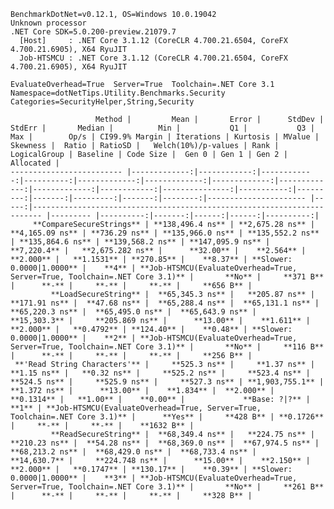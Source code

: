 
    BenchmarkDotNet=v0.12.1, OS=Windows 10.0.19042
    Unknown processor
    .NET Core SDK=5.0.200-preview.21079.7
      [Host]     : .NET Core 3.1.12 (CoreCLR 4.700.21.6504, CoreFX 4.700.21.6905), X64 RyuJIT
      Job-HTSMCU : .NET Core 3.1.12 (CoreCLR 4.700.21.6504, CoreFX 4.700.21.6905), X64 RyuJIT

    EvaluateOverhead=True  Server=True  Toolchain=.NET Core 3.1  
    Namespace=dotNetTips.Utility.Benchmarks.Security  Categories=SecurityHelper,String,Security  

                       Method |         Mean |       Error |      StdDev |    StdErr |       Median |          Min |           Q1 |           Q3 |          Max |        Op/s | CI99.9% Margin | Iterations | Kurtosis | MValue | Skewness |  Ratio | RatioSD |   Welch(10%)/p-values | Rank |                                                            LogicalGroup | Baseline | Code Size |  Gen 0 | Gen 1 | Gen 2 | Allocated |
    ------------------------- |-------------:|------------:|------------:|----------:|-------------:|-------------:|-------------:|-------------:|-------------:|------------:|---------------:|-----------:|---------:|-------:|---------:|-------:|--------:|---------------------- |-----:|------------------------------------------------------------------------ |--------- |----------:|-------:|------:|------:|----------:|
         **CompareSecureStrings** | **138,496.4 ns** | **2,675.28 ns** | **4,165.09 ns** | **736.29 ns** | **135,966.0 ns** | **135,552.2 ns** | **135,864.6 ns** | **139,568.2 ns** | **147,095.9 ns** |     **7,220.4** |   **2,675.282 ns** |      **32.00** |    **2.564** |  **2.000** |   **1.1531** | **270.85** |    **8.37** | **Slower: 0.0000|1.0000** |    **4** | **Job-HTSMCU(EvaluateOverhead=True, Server=True, Toolchain=.NET Core 3.1)** |       **No** |     **371 B** |      **-** |     **-** |     **-** |     **656 B** |
             **LoadSecureString** |  **65,345.3 ns** |   **205.87 ns** |   **171.91 ns** |  **47.68 ns** |  **65,288.4 ns** |  **65,131.1 ns** |  **65,220.3 ns** |  **65,495.0 ns** |  **65,643.9 ns** |    **15,303.3** |     **205.869 ns** |      **13.00** |    **1.611** |  **2.000** |   **0.4792** | **124.40** |    **0.48** | **Slower: 0.0000|1.0000** |    **2** | **Job-HTSMCU(EvaluateOverhead=True, Server=True, Toolchain=.NET Core 3.1)** |       **No** |     **116 B** |      **-** |     **-** |     **-** |     **256 B** |
     **'Read String Characters'** |     **525.3 ns** |     **1.37 ns** |     **1.15 ns** |   **0.32 ns** |     **525.2 ns** |     **523.4 ns** |     **524.5 ns** |     **525.9 ns** |     **527.3 ns** | **1,903,755.1** |       **1.372 ns** |      **13.00** |    **1.834** |  **2.000** |   **0.1314** |   **1.00** |    **0.00** |             **Base: ?|?** |    **1** | **Job-HTSMCU(EvaluateOverhead=True, Server=True, Toolchain=.NET Core 3.1)** |      **Yes** |     **428 B** | **0.1726** |     **-** |     **-** |    **1632 B** |
             **ReadSecureString** |  **68,349.4 ns** |   **224.75 ns** |   **210.23 ns** |  **54.28 ns** |  **68,369.0 ns** |  **67,974.5 ns** |  **68,213.2 ns** |  **68,429.0 ns** |  **68,733.4 ns** |    **14,630.7** |     **224.748 ns** |      **15.00** |    **2.150** |  **2.000** |   **0.1747** | **130.17** |    **0.39** | **Slower: 0.0000|1.0000** |    **3** | **Job-HTSMCU(EvaluateOverhead=True, Server=True, Toolchain=.NET Core 3.1)** |       **No** |     **261 B** |      **-** |     **-** |     **-** |     **328 B** |
